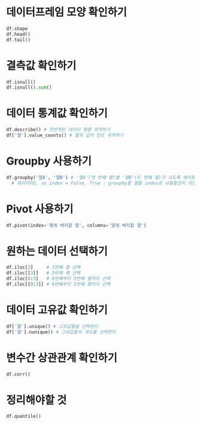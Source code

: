 

# 데이터프레임 모양 확인하기
```python
df.shape
df.head()
df.tail()
```

# 결측값 확인하기
```python
df.isnull()
df.isnull().sum()
```


# 데이터 통계값 확인하기
```python
df.describe() # 전반적인 데이터 현황 파악하기
df['열'].value_counts() # 열의 값의 빈도 파악하기

```

# Groupby 사용하기
```python
df.groupby('열A', '열B') # '열A'(첫 번쨰 열)별 '열B'(두 번째 열)가 오도록 배치한다.
  # 파라미터1. as_index = False, True : groupby할 열을 index로 사용할건지 아닌지 선택한다.  
```
# Pivot 사용하기
```python
df.pivot(index='행에 배치할 열', columns='열에 배치할 열')
```

# 원하는 데이터 선택하기
```python
df.iloc[3]     # 3번째 열 선택
df.iloc[[3]]   # 3번째 행 선택
df.iloc[0:3]   # 0번째부터 3번째 열까지 선택
df.iloc[[0:3]] # 0번째부터 3번째 행까지 선택

```
# 데이터 고유값 확인하기
```python
df['열'].unique() # 고유값들을 선택한다
df['열'].nunique() # 고유값들의 개수를 선택한다

```

# 변수간 상관관계 확인하기
```python
df.corr()
```

# 정리해야할 것
```python
df.quantile()

```
